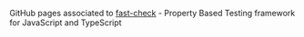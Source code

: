 
GitHub pages associated to [fast-check](https://github.com/dubzzz/fast-check) - Property Based Testing framework for JavaScript and TypeScript 
